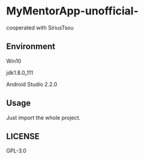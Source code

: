 # MyMentorApp-unofficial-

cooperated with SiriusTsou

## Environment

Win10

jdk1.8.0_111

Android Studio 2.2.0

## Usage

Just import the whole project.

## LICENSE

GPL-3.0
